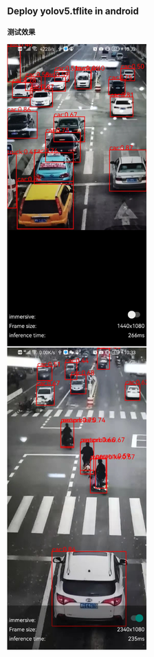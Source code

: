 ## Deploy yolov5.tflite in android

### 测试效果

<img src="https://raw.githubusercontent.com/yyccR/Pictures/master/yolov5_tflite_android/yolov5_tflite_android1.jpeg" width="324" height="702"/>

<img src="https://raw.githubusercontent.com/yyccR/Pictures/master/yolov5_tflite_android/yolov5_tflite_android2.jpeg" width="324" height="702"/>
